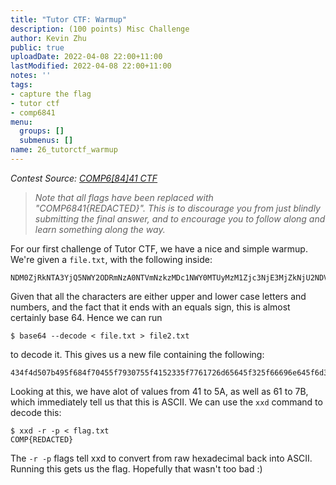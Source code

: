 ```yaml
---
title: "Tutor CTF: Warmup"
description: (100 points) Misc Challenge
author: Kevin Zhu
public: true
uploadDate: 2022-04-08 22:00+11:00
lastModified: 2022-04-08 22:00+11:00
notes: ''
tags:
- capture the flag
- tutor ctf
- comp6841
menu:
  groups: []
  submenus: []
name: 26_tutorctf_warmup
---
```


_Contest Source: [COMP6[84]41 CTF](https://www.comp6841.com/challenges)_

> _Note that all flags have been replaced with "COMP6841{REDACTED}". This is to discourage you from just blindly submitting the final answer, and to encourage you to follow along and learn something along the way._

For our first challenge of Tutor CTF, we have a nice and simple warmup. We're given a `file.txt`, with the following inside:

```
NDM0ZjRkNTA3YjQ5NWY2ODRmNzA0NTVmNzkzMDc1NWY0MTUyMzM1Zjc3NjE3MjZkNjU2NDVmMzI1ZjY2Njk2ZTY0NWY2ZDMwNzI0NTVmNDYzMTYxNjc3MzIxN2Q=
```

Given that all the characters are either upper and lower case letters and numbers, and the fact that it ends with an equals sign, this is almost certainly base 64. Hence we can run

```term
$ base64 --decode < file.txt > file2.txt
```

to decode it. This gives us a new file containing the following:

```
434f4d507b495f684f70455f7930755f4152335f7761726d65645f325f66696e645f6d3072455f4631616773217d
```

Looking at this, we have alot of values from 41 to 5A, as well as 61 to 7B, which immediately tell us that this is ASCII. We can use the `xxd` command to decode this:

```term
$ xxd -r -p < flag.txt
COMP{REDACTED}
```

The `-r -p` flags tell xxd to convert from raw hexadecimal back into ASCII. Running this gets us the flag. Hopefully that wasn't too bad :)

